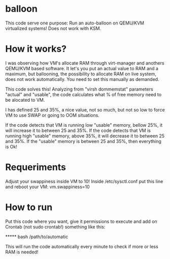 # balloon

This code serve one purpose: Run an auto-balloon on QEMU/KVM virtualized systems!
Does not work with KSM.

# How it works?

I was observing how VM's allocate RAM through virt-manager and anothers QEMU/KVM based software.
It let's you put an actual value to RAM and a maximum, but ballooning, the possibility to allocate RAM on live system, does not work automatically.
You need to set this manually as demanded.

This code solves this!
Analyzing from "virsh dommemstat" parameters "actual" and "usable", the code calculates what % of free memory need to be alocated to VM.

I has defined 25 and 35%, a nice value, not so much, but not so low to force VM to use SWAP or going to OOM situations.

If the code detects that VM is running low "usable" memory, bellow 25%, it will increase it to between 25 and 35%.
If the code detects that VM is running high "usable" memory, above 35%, it will decrease it to between 25 and 35%.
If the "usable" memory is between 25 and 35%, then everything is Ok!

# Requeriments

Adjust your swappiness inside VM to 10!
Inside /etc/sysctl.conf put this line and reboot your VM:
vm.swappiness=10

# How to run

Put this code where you want, give it permissions to execute and add on Crontab (not sudo crontab!) something like this:

***** bash /path/to/automatic

This will run the code automatically every minute to check if more or less RAM is needed!
